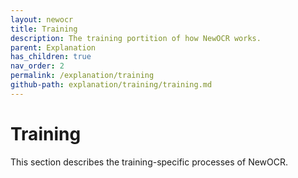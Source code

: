 ```yaml
---
layout: newocr
title: Training
description: The training portition of how NewOCR works.
parent: Explanation
has_children: true
nav_order: 2
permalink: /explanation/training
github-path: explanation/training/training.md
---
```


# Training

This section describes the training-specific processes of NewOCR.